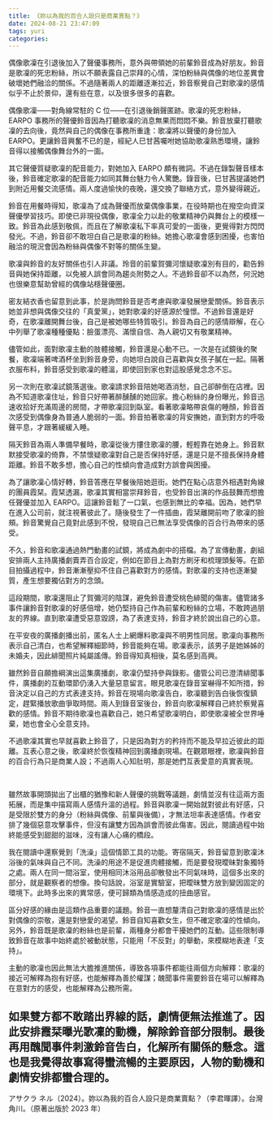 ```yaml
---
title: 《妳以為我的百合人設只是商業賣點？》
date: 2024-08-21 23:47:09
tags: yuri
categories:
---
```


偶像歌凜在引退後加入了聲優事務所，意外與帶領她的前輩鈴音成為好朋友。鈴音是歌凜的死忠粉絲，所以不願表露自己崇拜的心情，深怕粉絲與偶像的地位差異會破壞她們融洽的關係。不過隨著兩人的距離逐漸拉近，鈴音察覺自己對歌凜的感情似乎不止於景仰，還有些在意，以及很多很多的喜歡。

<!--more-->
偶像歌凜——對角線常駐的 C 位——在引退後銷聲匿跡。歌凜的死忠粉絲，EARPO 事務所的聲優鈴音因為打聽歌凜的消息無果而悶悶不樂。鈴音放棄打聽歌凜的去向後，竟然與自己的偶像在事務所重逢：歌凜將以聲優的身份加入 EARPO。更讓鈴音興奮不已的是，經紀人巳甘茜囑咐她協助歌凜熟悉環境，讓鈴音得以接觸偶像舞台外的一面。

其它聲優質疑歌凜的配音能力，對她加入 EARPO 頗有微詞。不過在錄製聲音樣本後，鈴音確定歌凜的配音能力如同其舞台魅力令人驚艷。錄音後，巳甘茜提議她們到附近用餐交流感情。兩人度過愉快的夜晚，還交換了聯絡方式，意外變得親近。

鈴音在用餐時得知，歌凜為了成為聲優而放棄偶像事業，在役時期也在撥空向資深聲優學習技巧。即使已非現役偶像，歌凜全力以赴的敬業精神仍與舞台上的模樣一致。鈴音為此感到敬佩，而且在了解歌凜私下率真可愛的一面後，更覺得對方閃閃發光。不過，鈴音卻不敢坦白自己是歌凜的粉絲。她擔心歌凜會感到困擾，也害怕融洽的現況會因為粉絲與偶像不對等的關係生變。

歌凜與鈴音的友好關係也引人非議。玲音的前輩賀彌河懷疑歌凜別有目的，勸告鈴音與她保持距離，以免被人誤會同為趨炎附勢之人。不過鈴音卻不以為然，何況她也很樂意幫助曾經的偶像站穩聲優圈。

密友結衣香也留意到此事，於是詢問鈴音是否考慮與歌凜發展戀愛關係。鈴音表示她並非想與偶像交往的「真愛黨」，她對歌凜的好感源於憧憬。不過鈴音還是好奇，在歌凜離開舞台後，自己是被她哪些特質吸引。鈴音為自己的感情辯解，在心中列舉了歌凜種種優點：臉蛋漂亮、滿懷自信、為人親切又有敬業精神。

儘管如此，面對歌凜主動的肢體接觸，鈴音還是心動不已。一次是在試鏡後的聚餐，歌凜端著啤酒杯坐到鈴音身旁，向她坦白說自己喜歡與女孩子膩在一起。隔著衣服布料，鈴音感受到歌凜的體溫，即使回到家也對這股感覺念念不忘。

另一次則在歌凜試鏡落選後。歌凜請求鈴音陪她喝酒消愁，自己卻醉倒在店裡。因為不知道歌凜住址，鈴音只好帶著醉醺醺的她回家。擔心粉絲的身份曝光，鈴音迅速收拾好充滿周邊的房間，才帶歌凜回到臥室。看著歌凜略帶哀傷的睡顏，鈴音首次感受到偶像身為普通人脆弱的一面。鈴音拍著歌凜的背安撫她，直到對方的呼吸聲平息，才跟著緩緩入睡。

隔天鈴音為兩人準備早餐時，歌凜從後方摟住歌凜的腰，輕輕靠在她身上。鈴音默默接受歌凜的倚靠，不禁懷疑歌凜對自己是否保持好感，還是只是不擅長保持身體距離。鈴音不敢多想，擔心自己的性傾向會造成對方誤會與困擾。

為了讓歌凜心情好轉，鈴音答應在早餐後陪她逛街。她們在點心店意外相遇對角線的團員霞栞。霞栞透漏，歌凜其實相當崇拜鈴音，也受鈴音出演的作品鼓舞而想擔任聲優並加入 EARPO。這讓鈴音鬆了一口氣，也感到無比的幸福。因為，她們早在進入公司前，就注視著彼此了。隨後發生了一件插曲，霞栞離開前吻了歌凜的臉頰。鈴音驚覺自己竟對此感到不悅，發現自己已無法享受偶像的百合行為帶來的感受。

不久，鈴音和歌凜通過熱門動畫的試鏡，將成為劇中的搭檔。為了宣傳動畫，劇組安排兩人主持廣播劇賣弄百合設定，例如在節目上為對方刷牙和梳理頭髮等。在節目拍攝過程中，鈴音漸漸壓抑不住自己喜歡對方的感情。對歌凜的支持也逐漸變質，產生想要獨佔對方的念頭。

這段期間，歌凜還阻止了賀彌河的陰謀，避免鈴音遭受桃色緋聞的傷害。儘管諸多事件讓鈴音對歌凜的好感倍增，她仍堅持自己作為前輩和粉絲的立場，不敢跨過朋友的界線。直到歌凜遭受惡意毀謗，為了表達支持，鈴音才終於說出自己的心意。

在平安夜的廣播劇播出前，匿名人士上網爆料歌凜與不明男性同居。歌凜向事務所表示自己清白，也希望解釋細節時，鈴音能夠在場。歌凜表示，該男子是她姊姊的未婚夫，因此緋聞照片純屬謠傳。鈴音得知真相後，莫名感到高興。

雖然鈴音自願擔綱演出這集廣播劇，歌凜仍堅持參與錄影。儘管公司已澄清緋聞事件，廣播劇的互動環節仍湧入大量惡意留言。眼見歌凜在錄音室嚇得不知所措，鈴音決定以自己的方式表達支持。鈴音在現場向歌凜告白，歌凜聽到告白後恢復鎮定，趕緊播放歌曲爭取時間。兩人到錄音室後台，鈴音向歌凜解釋自己終於察覺喜歡的感情。鈴音不期待歌凜也喜歡自己，她只希望歌凜明白，即使歌凜被全世界唾棄，她也會全心全意支持。

不過歌凜其實也早就喜歡上鈴音了，只是因為對方的矜持而不能及早拉近彼此的距離。互表心意之後，歌凜終於恢復精神回到廣播劇現場。在觀眾眼裡，歌凜與鈴音的百合行為只是商業人設；不過兩人心知肚明，那是她們互表愛意的真實表現。

<br/>

雖然故事開頭拋出了出櫃的猶豫和新人聲優的挑戰等議題，劇情並沒有往這兩方面拓展，而是集中描寫兩人感情升溫的過程。鈴音與歌凜一開始就對彼此有好感，只是受限於雙方的身分（粉絲與偶像、前輩與後備），才無法坦率表達感情。作者安排了幾個惡意攻擊事件，但沒有讓雙方因為誤會而彼此傷害。因此，閱讀過程中始終能感受到甜甜的滋味，沒有讓人心痛的橋段。

我在閱讀中還察覺到「洗澡」這個情節工具的功能。寄宿隔天，鈴音留意到歌凜沐浴後的氣味與自己不同。洗澡的用途不是促進肉體接觸，而是要發現曖昧對象獨特之處。兩人在同一間浴室，使用相同沐浴用品卻散發出不同氣味時，這個多出來的部分，就是觀察者的想像。換句話說，浴室是實驗室，把曖昧雙方放到變因固定的環境下。此時多出來的異常感，便可歸類為情感造成的扭曲感官。

區分好感的緣由是這類作品重要的議題。鈴音一直想釐清自己對歌凜的感情是出於對偶像的崇敬，還是對戀愛的渴望。鈴音自知喜歡女生，但不確定歌凜的性傾向。另外，鈴音既是歌凜的粉絲也是前輩，兩種身分都會干擾她們的互動。這些限制導致鈴音在故事中始終處於被動狀態，只能用「不反對」的舉動，來模糊地表達「支持」。

主動的歌凜也因此無法大膽推進關係，導致各項事件都能往兩個方向解釋：歌凜的接近可解釋為抱有好感，也能解釋為善於權謀；醜聞事件需要鈴音在場可以解釋為在意對方的感受，也能解釋為公務所需。

如果雙方都不敢踏出界線的話，劇情便無法推進了。因此安排霞栞曝光歌凜的動機，解除鈴音部分限制。最後再用醜聞事件刺激鈴音告白，化解所有關係的懸念。這也是我覺得故事寫得蠻流暢的主要原因，人物的動機和劇情安排都蠻合理的。
---

アサクラ ネル（2024）。妳以為我的百合人設只是商業賣點？（李君暉譯）。台灣角川。（原著出版於 2023 年）